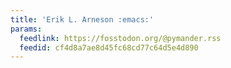 ```yaml
---
title: 'Erik L. Arneson :emacs:'
params:
  feedlink: https://fosstodon.org/@pymander.rss
  feedid: cf4d8a7ae8d45fc68cd77c64d5e4d890
---
```

